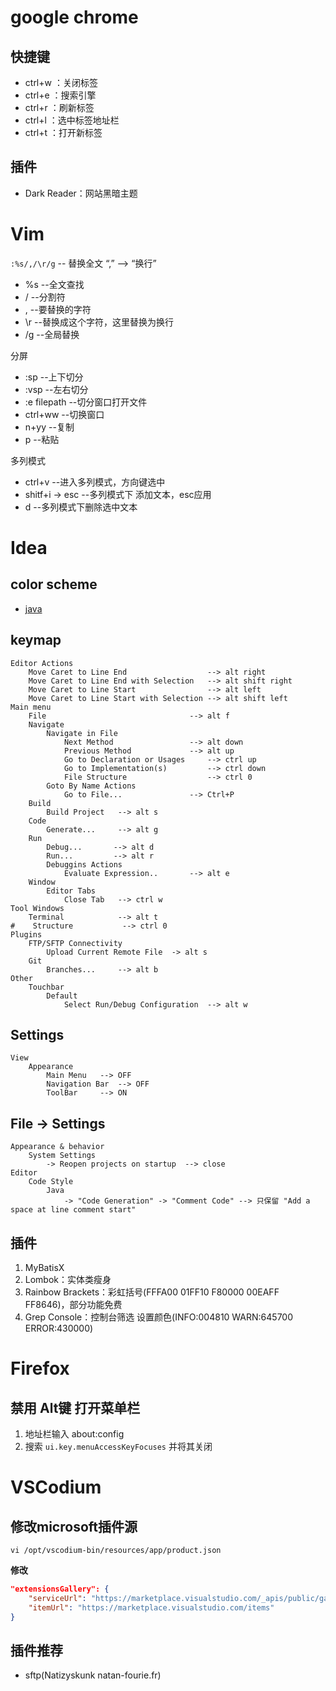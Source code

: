 
# google chrome

## 快捷键

- ctrl+w ：关闭标签
- ctrl+e ：搜索引擎
- ctrl+r ：刷新标签
- ctrl+l ：选中标签地址栏
- ctrl+t ：打开新标签

## 插件

- Dark Reader：网站黑暗主题

# Vim

`:%s/,/\r/g` -- 替换全文 “,” --> “换行” 
- %s  --全文查找
- /   --分割符
- ,   --要替换的字符
- \r  --替换成这个字符，这里替换为换行
- /g  --全局替换

分屏

- :sp  --上下切分
- :vsp  --左右切分
- :e filepath   --切分窗口打开文件
- ctrl+ww    --切换窗口
- n+yy    --复制
- p    --粘贴

多列模式 

- ctrl+v            --进入多列模式，方向键选中
- shitf+i -> esc    --多列模式下 添加文本，esc应用
- d                 --多列模式下删除选中文本

# Idea

## color scheme

- [java](/file/idea_java.icls)


## keymap

```
Editor Actions
    Move Caret to Line End                  --> alt right
    Move Caret to Line End with Selection   --> alt shift right
    Move Caret to Line Start                --> alt left
    Move Caret to Line Start with Selection --> alt shift left
Main menu
    File                                --> alt f
    Navigate
        Navigate in File
            Next Method                 --> alt down
            Previous Method             --> alt up
            Go to Declaration or Usages     --> ctrl up
            Go to Implementation(s)         --> ctrl down
            File Structure                  --> ctrl 0
        Goto By Name Actions
            Go to File...               --> Ctrl+P
    Build
        Build Project   --> alt s
    Code
        Generate...     --> alt g
    Run
        Debug...       --> alt d
        Run...         --> alt r
        Debuggins Actions
            Evaluate Expression..       --> alt e
    Window
        Editor Tabs
            Close Tab   --> ctrl w
Tool Windows
    Terminal            --> alt t
#    Structure           --> ctrl 0
Plugins
    FTP/SFTP Connectivity
        Upload Current Remote File  -> alt s
    Git
    	Branches...		--> alt b
Other
    Touchbar
        Default
            Select Run/Debug Configuration  --> alt w
```

## Settings

```
View
    Appearance
        Main Menu   --> OFF
        Navigation Bar  --> OFF
        ToolBar     --> ON

```

## File -> Settings

```
Appearance & behavior
    System Settings
        -> Reopen projects on startup  --> close
Editor
    Code Style
        Java
            -> "Code Generation" -> "Comment Code" --> 只保留 "Add a space at line comment start"
```

## 插件

1. MyBatisX
2. Lombok：实体类瘦身
3. Rainbow Brackets：彩虹括号(FFFA00  01FF10  F80000  00EAFF  FF8646)，部分功能免费
4. Grep Console：控制台筛选 设置颜色(INFO:004810  WARN:645700  ERROR:430000)


# Firefox

## 禁用 Alt键 打开菜单栏

1. 地址栏输入 about:config
2. 搜索 `ui.key.menuAccessKeyFocuses` 并将其关闭

# VSCodium

## 修改microsoft插件源

`vi /opt/vscodium-bin/resources/app/product.json`

**修改**

```json
"extensionsGallery": {
    "serviceUrl": "https://marketplace.visualstudio.com/_apis/public/gallery",
    "itemUrl": "https://marketplace.visualstudio.com/items"
}
```

## 插件推荐

- sftp(Natizyskunk  natan-fourie.fr)